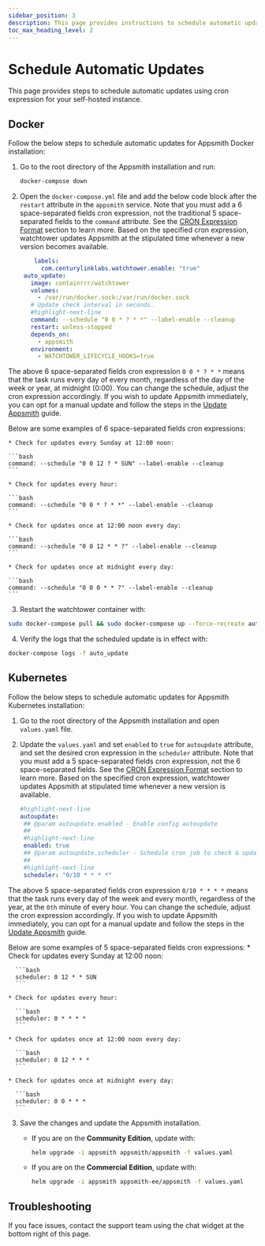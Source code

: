 ```yaml
---
sidebar_position: 3
description: This page provides instructions to schedule automatic updates for your Appsmith instance.
toc_max_heading_level: 2
---
```


# Schedule Automatic Updates 

This page provides steps to schedule automatic updates using cron expression for your self-hosted instance.

## Docker

Follow the below steps to schedule automatic updates for Appsmith Docker installation:

1. Go to the root directory of the Appsmith installation and run:

   ```bash
   docker-compose down
   ```
2. Open the `docker-compose.yml` file and add the below code block after the `restart` attribute in the `appsmith` service. Note that you must add a 6 space-separated fields cron expression, not the traditional 5 space-separated fields to the `command` attribute. See the [CRON Expression Format](https://pkg.go.dev/github.com/robfig/cron@v1.2.0#hdr-CRON_Expression_Format) section to learn more. Based on the specified cron expression, watchtower updates Appsmith at the stipulated time whenever a new version becomes available.

   ```yaml
       labels:
         com.centurylinklabs.watchtower.enable: "true"
    auto_update:
      image: containrrr/watchtower
      volumes:
        - /var/run/docker.sock:/var/run/docker.sock
      # Update check interval in seconds.
      #highlight-next-line
      command: --schedule "0 0 * ? * *" --label-enable --cleanup
      restart: unless-stopped
      depends_on:
        - appsmith
      environment:
        - WATCHTOWER_LIFECYCLE_HOOKS=true
   ```

  The above 6 space-separated fields cron expression `0 0 * ? * *` means that the task runs every day of every month, regardless of the day of the week or year, at midnight (0:00). You can change the schedule, adjust the cron expression accordingly. If you wish to update Appsmith immediately, you can opt for a manual update and follow the steps in the [Update Appsmith](/getting-started/setup/instance-management/update-appsmith/#update-on-docker) guide.
  
  Below are some examples of 6 space-separated fields cron expressions:

    * Check for updates every Sunday at 12:00 noon:

    ```bash
    command: --schedule "0 0 12 ? * SUN" --label-enable --cleanup
    ```

    * Check for updates every hour:

    ```bash
    command: --schedule "0 0 * ? * *" --label-enable --cleanup
    ```

    * Check for updates once at 12:00 noon every day:

    ```bash
    command: --schedule "0 0 12 * * ?" --label-enable --cleanup 
    ```

    * Check for updates once at midnight every day:

    ```bash
    command: --schedule "0 0 0 * * ?" --label-enable --cleanup 
    ```

3. Restart the watchtower container with:

  ```bash
  sudo docker-compose pull && sudo docker-compose up --force-recreate auto_update
  ```

4. Verify the logs that the scheduled update is in effect with:

  ```bash
  docker-compose logs -f auto_update
  ```

## Kubernetes
Follow the below steps to schedule automatic updates for Appsmith Kubernetes installation:

1. Go to the root directory of the Appsmith installation and open `values.yaml` file.
2. Update the `values.yaml` and set `enabled` to `true` for `autoupdate` attribute, and set the desired cron expression in the `scheduler` attribute. Note that you must add a 5 space-separated fields cron expression, not the 6 space-separated fields. See the [CRON Expression Format](https://pkg.go.dev/github.com/gdgvda/cron#hdr-CRON_Expression_Format) section to learn more. Based on the specified cron expression, watchtower updates Appsmith at stipulated time whenever a new version is available.

   ```yaml
   #highlight-next-line
   autoupdate:
    ## @param autoupdate.enabled - Enable config autoupdate
    ##
    #highlight-next-line
    enabled: true
    ## @param autoupdate.scheduler - Schedule cron job to check & update Helm image
    ##
    #highlight-next-line
    scheduler: "0/10 * * * *"
   ```

  The above 5 space-separated fields cron expression `0/10 * * * *` means that the task runs every day of the week and every month, regardless of the year, at the `0th` minute of every hour. You can change the schedule, adjust the cron expression accordingly. If you wish to update Appsmith immediately, you can opt for a manual update and follow the steps in the [Update Appsmith](/getting-started/setup/instance-management/update-appsmith/#update-on-kubernetes) guide.
  
  Below are some examples of 5 space-separated fields cron expressions:
    * Check for updates every Sunday at 12:00 noon:

      ```bash
      scheduler: 0 12 * * SUN
      ```

    * Check for updates every hour:

      ```bash
      scheduler: 0 * * * *
      ```

    * Check for updates once at 12:00 noon every day:

      ```bash
      scheduler: 0 12 * * *
      ```

    * Check for updates once at midnight every day:

      ```bash
      scheduler: 0 0 * * * 
      ```

3. Save the changes and update the Appsmith installation.
    * If you are on the **Community Edition**, update with:

      ```bash
      helm upgrade -i appsmith appsmith/appsmith -f values.yaml
      ```

    * If you are on the **Commercial Edition**, update with:

      ```bash
      helm upgrade -i appsmith appsmith-ee/appsmith -f values.yaml
      ```

## Troubleshooting

If you face issues, contact the support team using the chat widget at the bottom right of this page.
